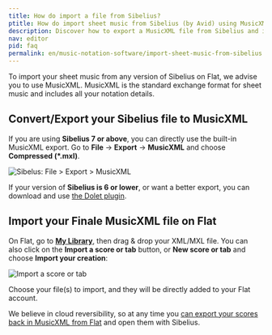 ```yaml
---
title: How do import a file from Sibelius?
ptitle: How do import sheet music from Sibelius (by Avid) using MusicXML?
description: Discover how to export a MusicXML file from Sibelius and import it on our cloud-based music notation software Flat.
nav: editor
pid: faq
permalink: en/music-notation-software/import-sheet-music-from-sibelius.html
---
```


To import your sheet music from any version of Sibelius on Flat, we advise you to use MusicXML. MusicXML is the standard exchange format for sheet music and includes all your notation details.

## Convert/Export your Sibelius file to MusicXML

If you are using **Sibelius 7 or above**, you can directly use the built-in MusicXML export. Go to **File** → **Export** → **MusicXML** and choose **Compressed (*.mxl)**.

![Sibelus: File > Export > MusicXML](/help/assets/img/editor/import-from-sibelius-musicxml.png)

If your version of **Sibelius is 6 or lower**, or want a better export, you can download and use [the Dolet plugin](https://www.musicxml.com/dolet-plugin/dolet-6-plugin-for-sibelius-5-1-and-later/).

## Import your Finale MusicXML file on Flat

On Flat, go to [**My Library**](https://flat.io/my-library), then drag & drop your XML/MXL file. You can also click on the **Import a score or tab** button, or **New score or tab** and choose **Import your creation**:

![Import a score or tab](/help/assets/img/editor/create-score-import-btn.png)

Choose your file(s) to import, and they will be directly added to your Flat account.

We believe in cloud reversibility, so at any time you [can export your scores back in MusicXML from Flat](/help/en/music-notation-software/print-export.html) and open them with Sibelius.